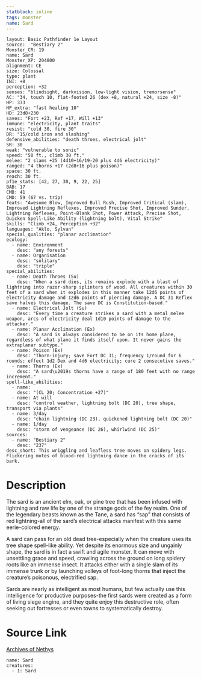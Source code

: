 ```yaml
---
statblock: inline
tags: monster
name: Sard
---
```

```statblock
layout: Basic Pathfinder 1e Layout
source:  "Bestiary 2"
Monster_CR: 19
name: Sard
Monster_XP: 204800
alignment: CE
size: Colossal
type: plant
INI: +8
perception: +32
senses: "blindsight, darkvision, low-light vision, tremorsense"
AC: "34, touch 10, flat-footed 26 (dex +8, natural +24, size -8)"
HP: 333
HP_extra: "fast healing 10"
HD: 23d8+230
saves: "Fort +23, Ref +17, Will +13"
immune: "electricity, plant traits"
resist: "cold 30, fire 30"
DR: "15/cold iron and slashing"
defensive_abilities: "death throes, electrical jolt"
SR: 30
weak: "vulnerable to sonic"
speed: "50 ft., climb 30 ft."
melee: "2 slams +25 (4d10+16/19-20 plus 4d6 electricity)"
ranged: "4 thorns +17 (2d8+16 plus poison)"
space: 30 ft.
reach: 30 ft.
pf1e_stats: [42, 27, 30, 9, 22, 25]
BAB: 17
CMB: 41
CMD: 59 (67 vs. trip)
feats: "Awesome Blow, Improved Bull Rush, Improved Critical (slam), Improved Lightning Reflexes, Improved Precise Shot, Improved Sunder, Lightning Reflexes, Point-Blank Shot, Power Attack, Precise Shot, Quicken Spell-Like Ability (lightning bolt), Vital Strike"
skills: "Climb +24, Perception +32"
languages: "Aklo, Sylvan"
special_qualities: "planar acclimation"
ecology:
  - name: Environment
    desc: "any forests"
  - name: Organisation
    desc: "solitary"
    desc: "triple"
special_abilities:
  - name: Death Throes (Su)
    desc: "When a sard dies, its remains explode with a blast of lightning into razor-sharp splinters of wood. All creatures within 30 feet of a sard when it explodes in this manner take 12d6 points of electricity damage and 12d6 points of piercing damage. A DC 31 Reflex save halves this damage. The save DC is Constitution-based."
  - name: Electrical Jolt (Su)
    desc: "Every time a creature strikes a sard with a metal melee weapon, arcs of electricity deal 1d10 points of damage to the attacker."
  - name: Planar Acclimation (Ex)
    desc: "A sard is always considered to be on its home plane, regardless of what plane it finds itself upon. It never gains the extraplanar subtype."
  - name: Poison (Ex)
    desc: "Thorn-injury; save Fort DC 31; frequency 1/round for 6 rounds; effect 1d2 Dex and 4d6 electricity; cure 2 consecutive saves."
  - name: Thorns (Ex)
    desc: "A sard\u2019s thorns have a range of 180 feet with no range increment."
spell-like_abilities:
  - name:
    desc: "(CL 20; Concentration +27)"
  - name: At will
    desc: "control weather, lightning bolt (DC 20), tree shape, transport via plants"
  - name: 3/day
    desc: "chain lightning (DC 23), quickened lightning bolt (DC 20)"
  - name: 1/day
    desc: "storm of vengeance (DC 26), whirlwind (DC 25)"
sources:
  - name: "Bestiary 2"
    desc: "237"
desc_short: This wriggling and leafless tree moves on spidery legs. Flickering motes of blood-red lightning dance in the cracks of its bark.
```
# Description
The sard is an ancient elm, oak, or pine tree that has been infused with lightning and raw life by one of the strange gods of the fey realm. One of the legendary beasts known as the Tane, a sard has “sap” that consists of red lightning-all of the sard’s electrical attacks manifest with this same eerie-colored energy.

A sard can pass for an old dead tree-especially when the creature uses its tree shape spell-like ability. Yet despite its enormous size and ungainly shape, the sard is in fact a swift and agile monster. It can move with unsettling grace and speed, crawling across the ground on long spidery roots like an immense insect. It attacks either with a single slam of its immense trunk or by launching volleys of foot-long thorns that inject the creature’s poisonous, electrified sap.

Sards are nearly as intelligent as most humans, but few actually use this intelligence for productive purposes-the first sards were created as a form of living siege engine, and they quite enjoy this destructive role, often seeking out fortresses or even towns to systematically destroy.
# Source Link
[Archives of Nethys](https://aonprd.com/MonsterDisplay.aspx?ItemName=Sard)
```encounter-table
name: Sard
creatures:
  - 1: Sard
```
